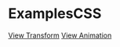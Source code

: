 # ExamplesCSS
[View Transform](https://codepen.io/edicoweb/full/oNogryP)
[View Animation](https://codepen.io/edicoweb/full/eYemGbZ)
